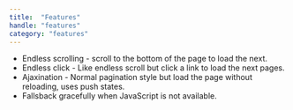 ```yaml
---
title:  "Features"
handle: "features"
category: "features"
---
```

 - Endless scrolling - scroll to the bottom of the page to load the next.
 - Endless click - Like endless scroll but click a link to load the next pages.
 - Ajaxination - Normal pagination style but load the page without reloading, uses push states.
 - Fallsback gracefully when JavaScript is not available.
